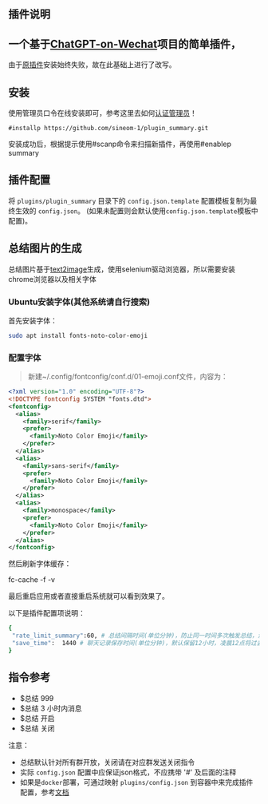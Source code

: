 ## 插件说明

## 一个基于[ChatGPT-on-Wechat](https://github.com/zhayujie/chatgpt-on-wechat)项目的简单插件，
由于[原插件](https://github.com/lanvent/plugin_summary)安装始终失败，故在此基础上进行了改写。

## 安装
使用管理员口令在线安装即可，参考这里去如何[认证管理员](https://www.wangpc.cc/aigc/chatgpt-on-wechat_plugin/)！

```
#installp https://github.com/sineom-1/plugin_summary.git
```
安装成功后，根据提示使用#scanp命令来扫描新插件，再使用#enablep summary

## 插件配置

将 `plugins/plugin_summary` 目录下的 `config.json.template` 配置模板复制为最终生效的 `config.json`。 (如果未配置则会默认使用`config.json.template`模板中配置)。


## 总结图片的生成
总结图片基于[text2image](https://www.text2image.online/)生成，使用selenium驱动浏览器，所以需要安装chrome浏览器以及相关字体

### Ubuntu安装字体(其他系统请自行搜索)
首先安装字体：

```bash
sudo apt install fonts-noto-color-emoji
```

### 配置字体

> 新建~/.config/fontconfig/conf.d/01-emoji.conf文件，内容为：

```xml
<?xml version="1.0" encoding="UTF-8"?>
<!DOCTYPE fontconfig SYSTEM "fonts.dtd">
<fontconfig>
  <alias>
    <family>serif</family>
    <prefer>
      <family>Noto Color Emoji</family>
    </prefer>
  </alias>
  <alias>
    <family>sans-serif</family>
    <prefer>
      <family>Noto Color Emoji</family>
    </prefer>
  </alias>
  <alias>
    <family>monospace</family>
    <prefer>
      <family>Noto Color Emoji</family>
    </prefer>
  </alias>
</fontconfig>
```
然后刷新字体缓存：

fc-cache -f -v

最后重启应用或者直接重启系统就可以看到效果了。


以下是插件配置项说明：

```bash
{
 "rate_limit_summary":60, # 总结间隔时间(单位分钟)，防止同一时间多次触发总结，浪费token
 "save_time":  1440 # 聊天记录保存时间(单位分钟)，默认保留12小时，凌晨12点将过去12小时之前的记录清楚.-1表示永久保留
}

```

## 指令参考
- $总结 999
- $总结 3 小时内消息
- $总结 开启
- $总结 关闭


注意：
 - 总结默认针对所有群开放，关闭请在对应群发送关闭指令 
 - 实际 `config.json` 配置中应保证json格式，不应携带 '#' 及后面的注释
 - 如果是`docker`部署，可通过映射 `plugins/config.json` 到容器中来完成插件配置，参考[文档](https://github.com/zhayujie/chatgpt-on-wechat#3-%E6%8F%92%E4%BB%B6%E4%BD%BF%E7%94%A8)



